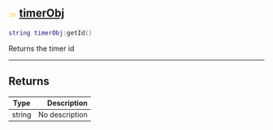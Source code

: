 ## ![shared](.gitbook/assets/shared.png) [timerObj](home/timerObj)



```lua
string timerObj:getId()
```

Returns the timer id


------
## Returns

| Type   | Description |
| ------ | ----------: |
| string | No description |


